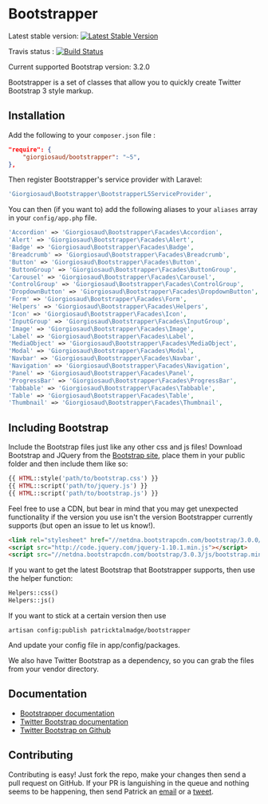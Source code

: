 # Bootstrapper

Latest stable version: [![Latest Stable Version](https://poser.pugx.org/patricktalmadge/bootstrapper/v/stable.svg)](https://packagist.org/packages/patricktalmadge/bootstrapper)

Travis status : [![Build Status](https://travis-ci.org/patricktalmadge/bootstrapper.svg?branch=develop)](https://travis-ci.org/patricktalmadge/bootstrapper)

Current supported Bootstrap version: 3.2.0

Bootstrapper is a set of classes that allow you to quickly create Twitter 
Bootstrap 3 style markup.

## Installation

Add the following to your `composer.json` file :

```json
"require": {
    "giorgiosaud/bootstrapper": "~5",
},
```

Then register Bootstrapper's service provider with Laravel:

```php
'Giorgiosaud\Bootstrapper\BootstrapperL5ServiceProvider',
```

You can then (if you want to) add the following aliases to your `aliases` 
array in your `config/app.php` file.

```php
'Accordion' => 'Giorgiosaud\Bootstrapper\Facades\Accordion',
'Alert' => 'Giorgiosaud\Bootstrapper\Facades\Alert',
'Badge' => 'Giorgiosaud\Bootstrapper\Facades\Badge',
'Breadcrumb' => 'Giorgiosaud\Bootstrapper\Facades\Breadcrumb',
'Button' => 'Giorgiosaud\Bootstrapper\Facades\Button',
'ButtonGroup' => 'Giorgiosaud\Bootstrapper\Facades\ButtonGroup',
'Carousel' => 'Giorgiosaud\Bootstrapper\Facades\Carousel',
'ControlGroup' => 'Giorgiosaud\Bootstrapper\Facades\ControlGroup',
'DropdownButton' => 'Giorgiosaud\Bootstrapper\Facades\DropdownButton',
'Form' => 'Giorgiosaud\Bootstrapper\Facades\Form',
'Helpers' => 'Giorgiosaud\Bootstrapper\Facades\Helpers',
'Icon' => 'Giorgiosaud\Bootstrapper\Facades\Icon',
'InputGroup' => 'Giorgiosaud\Bootstrapper\Facades\InputGroup',
'Image' => 'Giorgiosaud\Bootstrapper\Facades\Image',
'Label' => 'Giorgiosaud\Bootstrapper\Facades\Label',
'MediaObject' => 'Giorgiosaud\Bootstrapper\Facades\MediaObject',
'Modal' => 'Giorgiosaud\Bootstrapper\Facades\Modal',
'Navbar' => 'Giorgiosaud\Bootstrapper\Facades\Navbar',
'Navigation' => 'Giorgiosaud\Bootstrapper\Facades\Navigation',
'Panel' => 'Giorgiosaud\Bootstrapper\Facades\Panel',
'ProgressBar' => 'Giorgiosaud\Bootstrapper\Facades\ProgressBar',
'Tabbable' => 'Giorgiosaud\Bootstrapper\Facades\Tabbable',
'Table' => 'Giorgiosaud\Bootstrapper\Facades\Table',
'Thumbnail' => 'Giorgiosaud\Bootstrapper\Facades\Thumbnail',
```

## Including Bootstrap

Include the Bootstrap files just like any other css and js files! Download
Bootstrap and JQuery from the [Bootstrap site](http://getbootstrap.com),
place them in your public folder and then include them like so:

```php
{{ HTML::style('path/to/bootstrap.css') }}
{{ HTML::script('path/to/jquery.js') }}
{{ HTML::script('path/to/bootstrap.js') }}
```

Feel free to use a CDN, but bear in mind that you may get unexpected
functionality if the version you use isn't the version Bootstrapper currently
supports (but open an issue to let us know!).

```html
<link rel="stylesheet" href="//netdna.bootstrapcdn.com/bootstrap/3.0.0/css/bootstrap.min.css">
<script src="http://code.jquery.com/jquery-1.10.1.min.js"></script>
<script src="//netdna.bootstrapcdn.com/bootstrap/3.0.3/js/bootstrap.min.js"></script>
```

If you want to get the latest Bootstrap that Bootstrapper supports,
then use the helper function:

```php
Helpers::css()
Helpers::js()
```

If you want to stick at a certain version then use

```
artisan config:publish patricktalmadge/bootstrapper
```

And update your config file in app/config/packages.

We also have Twitter Bootstrap as a dependency, so you can grab the files from
your vendor directory.

## Documentation

- [Bootstrapper documentation](http://bootstrapper.eu1.frbit.net/)
- [Twitter Bootstrap documentation](http://getbootstrap.com/)
- [Twitter Bootstrap on Github](https://github.com/twitter/bootstrap)


## Contributing

Contributing is easy! Just fork the repo, make your changes then send a pull 
request on GitHub. If your PR is languishing in the queue and nothing seems 
to be happening, then send Patrick an 
[email](mailto:pjr0911025@googlemail.com) or a 
[tweet](http://twitter.com/DrugCrazed).
